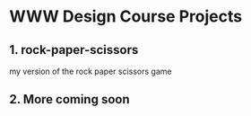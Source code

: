 # WWW Design Course Projects

## 1. rock-paper-scissors
my version of the rock paper scissors game

## 2. More coming soon

